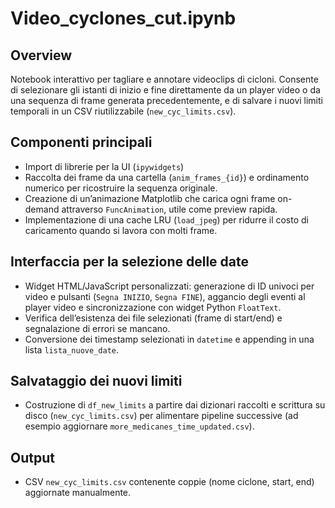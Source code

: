 # Video_cyclones_cut.ipynb

## Overview
Notebook interattivo per tagliare e annotare videoclips di cicloni. Consente di selezionare gli istanti di inizio e fine direttamente da un player video o da una sequenza di frame generata precedentemente, e di salvare i nuovi limiti temporali in un CSV riutilizzabile (`new_cyc_limits.csv`).

## Componenti principali
- Import di librerie per la UI (`ipywidgets`)
- Raccolta dei frame da una cartella (`anim_frames_{id}`) e ordinamento numerico per ricostruire la sequenza originale.
- Creazione di un’animazione Matplotlib che carica ogni frame on-demand attraverso `FuncAnimation`, utile come preview rapida.
- Implementazione di una cache LRU (`load_jpeg`) per ridurre il costo di caricamento quando si lavora con molti frame.

## Interfaccia per la selezione delle date
- Widget HTML/JavaScript personalizzati: generazione di ID univoci per video e pulsanti (`Segna INIZIO`, `Segna FINE`), aggancio degli eventi al player video e sincronizzazione con widget Python `FloatText`.
- Verifica dell’esistenza dei file selezionati (frame di start/end) e segnalazione di errori se mancano.
- Conversione dei timestamp selezionati in `datetime` e appending in una lista `lista_nuove_date`.

## Salvataggio dei nuovi limiti
- Costruzione di `df_new_limits` a partire dai dizionari raccolti e scrittura su disco (`new_cyc_limits.csv`) per alimentare pipeline successive (ad esempio aggiornare `more_medicanes_time_updated.csv`).

## Output
- CSV `new_cyc_limits.csv` contenente coppie (nome ciclone, start, end) aggiornate manualmente.

